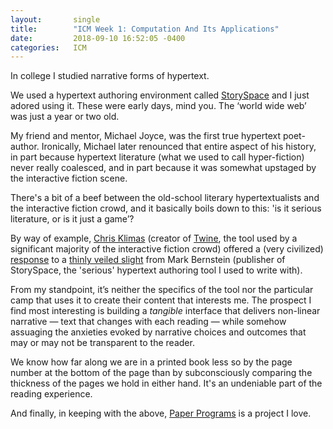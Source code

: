 ```yaml
---
layout:       single
title:        "ICM Week 1: Computation And Its Applications"
date:         2018-09-10 16:52:05 -0400
categories:   ICM
---
```


In college I studied narrative forms of hypertext.

We used a hypertext authoring environment called [StorySpace](https://www.eastgate.com/storyspace/) and I just adored using it. These were early days, mind you. The ‘world wide web’ was just a year or two old.

My friend and mentor, Michael Joyce, was the first true hypertext poet-author. Ironically, Michael later renounced that entire aspect of his history, in part because hypertext literature (what we used to call hyper-fiction) never really coalesced, and in part because it was somewhat upstaged by the interactive fiction scene.

There's a bit of a beef between the old-school literary hypertextualists and the interactive fiction crowd, and it basically boils down to this: 'is it serious literature, or is it just a game’?

By way of example, [Chris Klimas](https://chrisklimas.com/) (creator of [Twine](https://twinery.org/), the tool used by a significant majority of the interactive fiction crowd) offered a (very civilized) [response](https://chrisklimas.com/the-economy-of-twine/) to a [thinly veiled slight](https://publishingperspectives.com/2014/02/exprima-talks-reading-hypertext-with-mark-berstein/) from Mark Bernstein (publisher of StorySpace, the 'serious' hypertext authoring tool I used to write with).

From my standpoint, it’s neither the specifics of the tool nor the particular camp that uses it to create their content that interests me. The prospect I find most interesting is building a *tangible* interface that delivers non-linear narrative — text that changes with each reading — while somehow assuaging the anxieties evoked by narrative choices and outcomes that may or may not be transparent to the reader.

We know how far along we are in a printed book less so by the page number at the bottom of the page than by subconsciously comparing the thickness of the pages we hold in either hand. It's an undeniable part of the reading experience.

And finally, in keeping with the above, [Paper Programs](https://paperprograms.org/) is a project I love.
